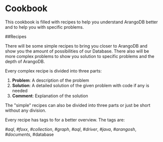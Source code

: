 # Cookbook

This cookbook is filled with recipes to help you understand ArangoDB better
and to help you with specific problems. 

##Recipes

There will be some simple recipes to bring you closer to ArangoDB and show you the amount of possibilities
of our Database. 
There also will be more complex problems to show you solution to specific problems and the depth of ArangoDB.

Every complex recipe is divided into three parts:

1. **Problem**: A description of the problem
2. **Solution**: A detailed solution of the given problem with code if any is needed
3. **Comment**: Explanation of the solution 

The "simple" recipes can also be divided into three parts or just be short without any division.

Every recipe has tags to for a better overview. The tags are:

*#aql*, *#foxx*, *#collection*, *#graph*, *#aql*, *#driver*, *#java*, *#arangosh*, *#documents*, #database